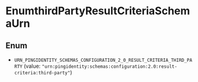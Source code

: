 

# EnumthirdPartyResultCriteriaSchemaUrn

## Enum


* `URN_PINGIDENTITY_SCHEMAS_CONFIGURATION_2_0_RESULT_CRITERIA_THIRD_PARTY` (value: `"urn:pingidentity:schemas:configuration:2.0:result-criteria:third-party"`)



